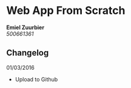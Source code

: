 Web App From Scratch
====================

**Emiel Zuurbier**  
*500661361*  

Changelog
---------

01/03/2016  
- Upload to Github